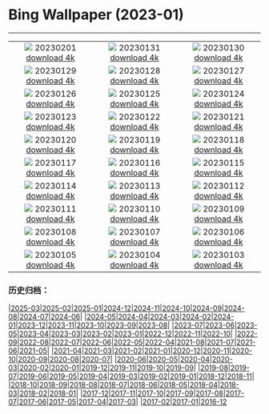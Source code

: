 # Bing Wallpaper (2023-01)
**************
| | | |
|:-:|:-:|:-:|
| ![](https://www.bing.com/th?id=OHR.SunriseCastle_ZH-CN6235928386_1920x1080.jpg) 20230201 [download 4k](https://www.bing.com/th?id=OHR.SunriseCastle_ZH-CN6235928386_UHD.jpg) | ![](https://www.bing.com/th?id=OHR.ZebraTrio_ZH-CN5902552401_1920x1080.jpg) 20230131 [download 4k](https://www.bing.com/th?id=OHR.ZebraTrio_ZH-CN5902552401_UHD.jpg) | ![](https://www.bing.com/th?id=OHR.NagarholeNationalPark_ZH-CN2550578922_1920x1080.jpg) 20230130 [download 4k](https://www.bing.com/th?id=OHR.NagarholeNationalPark_ZH-CN2550578922_UHD.jpg) |
| ![](https://www.bing.com/th?id=OHR.BlackbirdDay_ZH-CN2291101162_1920x1080.jpg) 20230129 [download 4k](https://www.bing.com/th?id=OHR.BlackbirdDay_ZH-CN2291101162_UHD.jpg) | ![](https://www.bing.com/th?id=OHR.BlueBahamas_ZH-CN2083290847_1920x1080.jpg) 20230128 [download 4k](https://www.bing.com/th?id=OHR.BlueBahamas_ZH-CN2083290847_UHD.jpg) | ![](https://www.bing.com/th?id=OHR.RedMangrove_ZH-CN4083989028_1920x1080.jpg) 20230127 [download 4k](https://www.bing.com/th?id=OHR.RedMangrove_ZH-CN4083989028_UHD.jpg) |
| ![](https://www.bing.com/th?id=OHR.HighArchChina_ZH-CN8170154553_1920x1080.jpg) 20230126 [download 4k](https://www.bing.com/th?id=OHR.HighArchChina_ZH-CN8170154553_UHD.jpg) | ![](https://www.bing.com/th?id=OHR.BirksofAberfeldy_ZH-CN7810226692_1920x1080.jpg) 20230125 [download 4k](https://www.bing.com/th?id=OHR.BirksofAberfeldy_ZH-CN7810226692_UHD.jpg) | ![](https://www.bing.com/th?id=OHR.ColleSantaLucia_ZH-CN7638164714_1920x1080.jpg) 20230124 [download 4k](https://www.bing.com/th?id=OHR.ColleSantaLucia_ZH-CN7638164714_UHD.jpg) |
| ![](https://www.bing.com/th?id=OHR.SunriseMoai_ZH-CN7413178404_1920x1080.jpg) 20230123 [download 4k](https://www.bing.com/th?id=OHR.SunriseMoai_ZH-CN7413178404_UHD.jpg) | ![](https://www.bing.com/th?id=OHR.ChineseSpringFestival2023_ZH-CN7281854882_1920x1080.jpg) 20230122 [download 4k](https://www.bing.com/th?id=OHR.ChineseSpringFestival2023_ZH-CN7281854882_UHD.jpg) | ![](https://www.bing.com/th?id=OHR.ChineseNewYearEve2023_ZH-CN7188893388_1920x1080.jpg) 20230121 [download 4k](https://www.bing.com/th?id=OHR.ChineseNewYearEve2023_ZH-CN7188893388_UHD.jpg) |
| ![](https://www.bing.com/th?id=OHR.FalklandKings_ZH-CN6891102487_1920x1080.jpg) 20230120 [download 4k](https://www.bing.com/th?id=OHR.FalklandKings_ZH-CN6891102487_UHD.jpg) | ![](https://www.bing.com/th?id=OHR.SFFParkCity_ZH-CN6707019061_1920x1080.jpg) 20230119 [download 4k](https://www.bing.com/th?id=OHR.SFFParkCity_ZH-CN6707019061_UHD.jpg) | ![](https://www.bing.com/th?id=OHR.WhiteSands_ZH-CN6500188005_1920x1080.jpg) 20230118 [download 4k](https://www.bing.com/th?id=OHR.WhiteSands_ZH-CN6500188005_UHD.jpg) |
| ![](https://www.bing.com/th?id=OHR.SessileOaks_ZH-CN6385464274_1920x1080.jpg) 20230117 [download 4k](https://www.bing.com/th?id=OHR.SessileOaks_ZH-CN6385464274_UHD.jpg) | ![](https://www.bing.com/th?id=OHR.FrozenBubblesAlberta_ZH-CN6154214678_1920x1080.jpg) 20230116 [download 4k](https://www.bing.com/th?id=OHR.FrozenBubblesAlberta_ZH-CN6154214678_UHD.jpg) | ![](https://www.bing.com/th?id=OHR.Turku_ZH-CN6008877545_1920x1080.jpg) 20230115 [download 4k](https://www.bing.com/th?id=OHR.Turku_ZH-CN6008877545_UHD.jpg) |
| ![](https://www.bing.com/th?id=OHR.DonkeyFeast_ZH-CN5880627132_1920x1080.jpg) 20230114 [download 4k](https://www.bing.com/th?id=OHR.DonkeyFeast_ZH-CN5880627132_UHD.jpg) | ![](https://www.bing.com/th?id=OHR.Pneumatocysts_ZH-CN5721988566_1920x1080.jpg) 20230113 [download 4k](https://www.bing.com/th?id=OHR.Pneumatocysts_ZH-CN5721988566_UHD.jpg) | ![](https://www.bing.com/th?id=OHR.RumeliHisari_ZH-CN0185820275_1920x1080.jpg) 20230112 [download 4k](https://www.bing.com/th?id=OHR.RumeliHisari_ZH-CN0185820275_UHD.jpg) |
| ![](https://www.bing.com/th?id=OHR.GodrevyRocks_ZH-CN0051118926_1920x1080.jpg) 20230111 [download 4k](https://www.bing.com/th?id=OHR.GodrevyRocks_ZH-CN0051118926_UHD.jpg) | ![](https://www.bing.com/th?id=OHR.HummockIce_ZH-CN9917832145_1920x1080.jpg) 20230110 [download 4k](https://www.bing.com/th?id=OHR.HummockIce_ZH-CN9917832145_UHD.jpg) | ![](https://www.bing.com/th?id=OHR.BisonWindCave_ZH-CN9778045938_1920x1080.jpg) 20230109 [download 4k](https://www.bing.com/th?id=OHR.BisonWindCave_ZH-CN9778045938_UHD.jpg) |
| ![](https://www.bing.com/th?id=OHR.Breckenridge_ZH-CN9598860382_1920x1080.jpg) 20230108 [download 4k](https://www.bing.com/th?id=OHR.Breckenridge_ZH-CN9598860382_UHD.jpg) | ![](https://www.bing.com/th?id=OHR.Mohair_ZH-CN9435762268_1920x1080.jpg) 20230107 [download 4k](https://www.bing.com/th?id=OHR.Mohair_ZH-CN9435762268_UHD.jpg) | ![](https://www.bing.com/th?id=OHR.BlackFell_ZH-CN9224189688_1920x1080.jpg) 20230106 [download 4k](https://www.bing.com/th?id=OHR.BlackFell_ZH-CN9224189688_UHD.jpg) |
| ![](https://www.bing.com/th?id=OHR.HermelinSchnee_ZH-CN8839783506_1920x1080.jpg) 20230105 [download 4k](https://www.bing.com/th?id=OHR.HermelinSchnee_ZH-CN8839783506_UHD.jpg) | ![](https://www.bing.com/th?id=OHR.Perihelion_ZH-CN8681537155_1920x1080.jpg) 20230104 [download 4k](https://www.bing.com/th?id=OHR.Perihelion_ZH-CN8681537155_UHD.jpg) | ![](https://www.bing.com/th?id=OHR.SandhillSleeping_ZH-CN8483997851_1920x1080.jpg) 20230103 [download 4k](https://www.bing.com/th?id=OHR.SandhillSleeping_ZH-CN8483997851_UHD.jpg) |

### 历史归档：

|[2025-03](/../2025-03/2025-03.md)|[2025-02](/../2025-02/2025-02.md)|[2025-01](/../2025-01/2025-01.md)|[2024-12](/../2024-12/2024-12.md)|[2024-11](/../2024-11/2024-11.md)|[2024-10](/../2024-10/2024-10.md)|[2024-09](/../2024-09/2024-09.md)|[2024-08](/../2024-08/2024-08.md)|[2024-07](/../2024-07/2024-07.md)|[2024-06](/../2024-06/2024-06.md)|
|[2024-05](/../2024-05/2024-05.md)|[2024-04](/../2024-04/2024-04.md)|[2024-03](/../2024-03/2024-03.md)|[2024-02](/../2024-02/2024-02.md)|[2024-01](/../2024-01/2024-01.md)|[2023-12](/../2023-12/2023-12.md)|[2023-11](/../2023-11/2023-11.md)|[2023-10](/../2023-10/2023-10.md)|[2023-09](/../2023-09/2023-09.md)|[2023-08](/../2023-08/2023-08.md)|
|[2023-07](/../2023-07/2023-07.md)|[2023-06](/../2023-06/2023-06.md)|[2023-05](/../2023-05/2023-05.md)|[2023-04](/../2023-04/2023-04.md)|[2023-03](/../2023-03/2023-03.md)|[2023-02](/../2023-02/2023-02.md)|[2023-01](/2023-01.md)|[2022-12](/../2022-12/2022-12.md)|[2022-11](/../2022-11/2022-11.md)|[2022-10](/../2022-10/2022-10.md)|
|[2022-09](/../2022-09/2022-09.md)|[2022-08](/../2022-08/2022-08.md)|[2022-07](/../2022-07/2022-07.md)|[2022-06](/../2022-06/2022-06.md)|[2022-05](/../2022-05/2022-05.md)|[2022-04](/../2022-04/2022-04.md)|[2021-08](/../2021-08/2021-08.md)|[2021-07](/../2021-07/2021-07.md)|[2021-06](/../2021-06/2021-06.md)|[2021-05](/../2021-05/2021-05.md)|
|[2021-04](/../2021-04/2021-04.md)|[2021-03](/../2021-03/2021-03.md)|[2021-02](/../2021-02/2021-02.md)|[2021-01](/../2021-01/2021-01.md)|[2020-12](/../2020-12/2020-12.md)|[2020-11](/../2020-11/2020-11.md)|[2020-10](/../2020-10/2020-10.md)|[2020-09](/../2020-09/2020-09.md)|[2020-08](/../2020-08/2020-08.md)|[2020-07](/../2020-07/2020-07.md)|
|[2020-06](/../2020-06/2020-06.md)|[2020-05](/../2020-05/2020-05.md)|[2020-04](/../2020-04/2020-04.md)|[2020-03](/../2020-03/2020-03.md)|[2020-02](/../2020-02/2020-02.md)|[2020-01](/../2020-01/2020-01.md)|[2019-12](/../2019-12/2019-12.md)|[2019-11](/../2019-11/2019-11.md)|[2019-10](/../2019-10/2019-10.md)|[2019-09](/../2019-09/2019-09.md)|
|[2019-08](/../2019-08/2019-08.md)|[2019-07](/../2019-07/2019-07.md)|[2019-06](/../2019-06/2019-06.md)|[2019-05](/../2019-05/2019-05.md)|[2019-04](/../2019-04/2019-04.md)|[2019-03](/../2019-03/2019-03.md)|[2019-02](/../2019-02/2019-02.md)|[2019-01](/../2019-01/2019-01.md)|[2018-12](/../2018-12/2018-12.md)|[2018-11](/../2018-11/2018-11.md)|
|[2018-10](/../2018-10/2018-10.md)|[2018-09](/../2018-09/2018-09.md)|[2018-08](/../2018-08/2018-08.md)|[2018-07](/../2018-07/2018-07.md)|[2018-06](/../2018-06/2018-06.md)|[2018-05](/../2018-05/2018-05.md)|[2018-04](/../2018-04/2018-04.md)|[2018-03](/../2018-03/2018-03.md)|[2018-02](/../2018-02/2018-02.md)|[2018-01](/../2018-01/2018-01.md)|
|[2017-12](/../2017-12/2017-12.md)|[2017-11](/../2017-11/2017-11.md)|[2017-10](/../2017-10/2017-10.md)|[2017-09](/../2017-09/2017-09.md)|[2017-08](/../2017-08/2017-08.md)|[2017-07](/../2017-07/2017-07.md)|[2017-06](/../2017-06/2017-06.md)|[2017-05](/../2017-05/2017-05.md)|[2017-04](/../2017-04/2017-04.md)|[2017-03](/../2017-03/2017-03.md)|
|[2017-02](/../2017-02/2017-02.md)|[2017-01](/../2017-01/2017-01.md)|[2016-12](/../2016-12/2016-12.md)